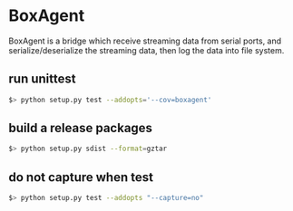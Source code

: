 # BoxAgent 

BoxAgent is a bridge which receive streaming data from serial ports, and serialize/deserialize the streaming data, then log the data into file system.

## run unittest

```bash
$> python setup.py test --addopts='--cov=boxagent'
```

## build a release packages

```bash
$> python setup.py sdist --format=gztar
```

## do not capture when test
```bash
$> python setup.py test --addopts "--capture=no"
```

